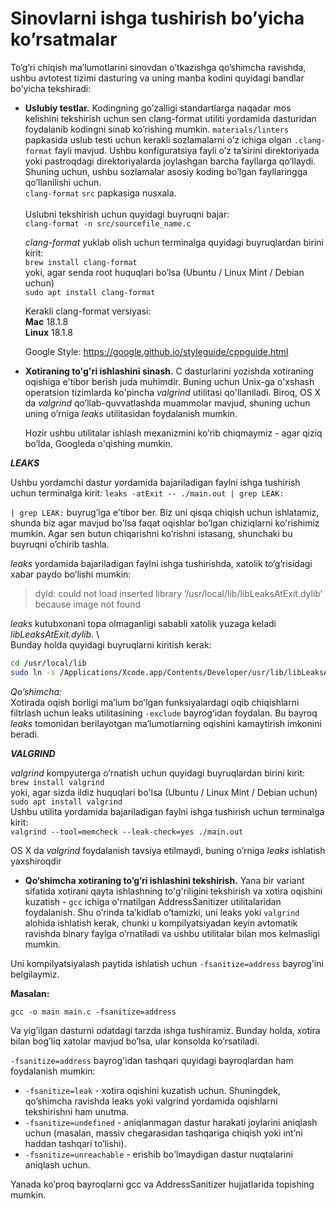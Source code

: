 # Sinovlarni ishga tushirish bo’yicha ko’rsatmalar

To’g’ri chiqish ma’lumotlarini sinovdan o’tkazishga qo’shimcha ravishda, ushbu avtotest tizimi dasturing va uning manba kodini quyidagi bandlar bo’yicha tekshiradi: 

* **Uslubiy testlar.** Kodingning go’zalligi standartlarga naqadar mos kelishini tekshirish uchun sen clang-format utiliti yordamida dasturidan foydalanib kodingni sinab ko’rishing mumkin. ```materials/linters``` papkasida uslub testi uchun kerakli sozlamalarni o’z ichiga olgan ```.clang-format``` fayli mavjud. Ushbu konfiguratsiya fayli o’z ta’sirini direktoriyada yoki pastroqdagi direktoriyalarda joylashgan barcha fayllarga qo’llaydi. Shuning uchun, ushbu sozlamalar asosiy koding bo’lgan fayllaringga qo’llanilishi uchun.    
  ```clang-format``` ```src``` papkasiga nusxala. \
  \
  Uslubni tekshirish uchun quyidagi buyruqni bajar: \
  ```clang-format -n src/sourcefile_name.c```

  _clang-format_ yuklab olish uchun terminalga quyidagi buyruqlardan birini kirit: \
  ```brew install clang-format``` \
  yoki, agar senda root huquqlari bo’lsa (Ubuntu / Linux Mint / Debian uchun) \
  ```sudo apt install clang-format```

  Kerakli clang-format versiyasi: \
  **Mac** 18.1.8 \
  **Linux** 18.1.8

  Google Style: https://google.github.io/styleguide/cppguide.html

* **Xotiraning to'g'ri ishlashini sinash.** C dasturlarini yozishda xotiraning oqishiga e'tibor berish juda muhimdir. Buning uchun Unix-ga o'xshash operatsion tizimlarda ko'pincha _valgrind_ utilitasi qo'llaniladi. Biroq, OS X da _valgrind_ qo’llab-quvvatlashda muammolar mavjud, shuning uchun uning o’rniga _leaks_ utilitasidan foydalanish mumkin.

  Hozir ushbu utilitalar ishlash mexanizmini ko’rib chiqmaymiz - agar qiziq bo’lda, Googleda o'qishing mumkin.

**_LEAKS_**

  Ushbu yordamchi dastur yordamida bajariladigan faylni ishga tushirish uchun terminalga kirit:
  ```leaks -atExit -- ./main.out | grep LEAK:```

  ```| grep LEAK:``` buyrug’iga e’tibor ber. Biz uni qisqa chiqish uchun ishlatamiz, shunda biz agar mavjud bo'lsa faqat oqishlar bo’lgan chiziqlarni ko'rishimiz mumkin. Agar sen butun chiqarishni ko’rishni istasang, shunchaki bu buyruqni o’chirib tashla.

  _leaks_ yordamida bajariladigan faylni ishga tushirishda, xatolik to’g’risidagi xabar paydo bo’lishi mumkin:
  > dyld: could not load inserted library ‘/usr/local/lib/libLeaksAtExit.dylib’ because image not found

  _leaks_ kutubxonani topa olmaganligi sababli xatolik yuzaga keladi _libLeaksAtExit.dylib_. \  
  Bunday holda quyidagi buyruqlarni kiritish kerak:
  ```sh
  cd /usr/local/lib
  sudo ln -s /Applications/Xcode.app/Contents/Developer/usr/lib/libLeaksAtExit.dylib
  ```

  _Qo’shimcha:_ \
  Xotirada oqish borligi maʼlum boʻlgan funksiyalardagi oqib chiqishlarni filtrlash uchun leaks utilitasining ```-exclude``` bayrogʻidan foydalan. Bu bayroq _leaks_ tomonidan berilayotgan ma’lumotlarning oqishini kamaytirish imkonini beradi.

**_VALGRIND_**

  _valgrind_ kompyuterga o’rnatish uchun quyidagi buyruqlardan birini kirit: \
  ```brew install valgrind``` \
  yoki, agar sizda ildiz huquqlari bo'lsa (Ubuntu / Linux Mint / Debian uchun) \
  ```sudo apt install valgrind``` \
  Ushbu utilita  yordamida bajariladigan faylni ishga tushirish uchun terminalga kirit: \
  ```valgrind --tool=memcheck --leak-check=yes ./main.out```

  OS X da _valgrind_ foydalanish tavsiya etilmaydi, buning o’rniga _leaks_ ishlatish yaxshiroqdir

* **Qo‘shimcha xotiraning to’g’ri ishlashini tekshirish.** Yana bir variant sifatida xotirani qayta ishlashning to'g'riligini tekshirish va xotira oqishini kuzatish - ```gcc``` ichiga o'rnatilgan AddressSanitizer utilitalaridan foydalanish. Shu o’rinda ta’kidlab o’tamizki, uni leaks yoki ```valgrind``` alohida ishlatish kerak, chunki u kompilyatsiyadan keyin avtomatik ravishda binary faylga o’rnatiladi va ushbu utilitalar bilan mos kelmasligi mumkin.

Uni kompilyatsiyalash paytida ishlatish uchun ```-fsanitize=address``` bayrog'ini belgilaymiz.

**Masalan:**

```gcc -o main main.c -fsanitize=address ```

Va yig’ilgan dasturni odatdagi tarzda ishga tushiramiz. Bunday holda, xotira bilan bog’liq xatolar mavjud bo’lsa, ular konsolda ko’rsatiladi.

```-fsanitize=address``` bayrog'idan tashqari quyidagi bayroqlardan ham foydalanish mumkin: 
* ```-fsanitize=leak``` - xotira oqishini kuzatish uchun. Shuningdek, qo’shimcha ravishda leaks yoki valgrind yordamida oqishlarni tekshirishni ham unutma.
* ```-fsanitize=undefined``` - aniqlanmagan dastur harakati joylarini aniqlash uchun (masalan, massiv chegarasidan tashqariga chiqish yoki int’ni haddan tashqari to’lishi).
* ```-fsanitize=unreachable``` - erishib bo'lmaydigan dastur nuqtalarini aniqlash uchun.

Yanada ko’proq bayroqlarni gcc va AddressSanitizer hujjatlarida topishing mumkin.
